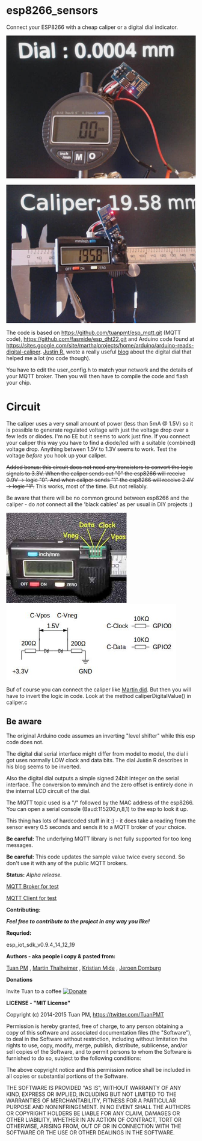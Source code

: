 esp8266_sensors
===========

Connect your ESP8266 with a cheap caliper or a digital dial indicator.

![Dial](/doc/dial.jpg)

![Caliper](/doc/caliper.jpg)

The code is based on https://github.com/tuanpmt/esp_mqtt.git (MQTT code), https://github.com/fasmide/esp_dht22.git and Arduino code found at https://sites.google.com/site/marthalprojects/home/arduino/arduino-reads-digital-caliper.
[Justin R.](https://hackaday.io/hacker/1910-justin-r) wrote a really useful [blog](https://hackaday.io/project/511-digital-dial-indicator-cnc-surface-probe/log/814-the-digital-dial-indicator-and-how-to-read-from-it) about the digital dial that helped me a lot (no code though).

You have to edit the user_config.h to match your network and the details of your MQTT broker.
Then you will then have to compile the code and flash your chip.

# Circuit
The caliper uses a very small amount of power (less than 5mA @ 1.5V) so it is possible to generate regulated voltage with just the voltage drop over a few leds or diodes. I'm no EE but it seems to work just fine.
If you connect your caliper this way you have to find a diode/led with a suitable (combined) voltage drop. Anything between 1.5V to 1.3V seems to work. Test the voltage *before* you hook up your caliper.

~~Added bonus: this circuit does not need any transistors to convert the logic signals to 3.3V. When the caliper sends out "0" the esp8266 will receive 0.9V -> logic "0". And when caliper sends "1" the esp8266 will receive 2.4V -> logic "1".~~ This works, most of the time. But not reliably.

Be aware that there will be no common ground between esp8266 and the caliper - do *not* connect all the 'black cables' as per usual in DIY projects :)

![Circuit](/doc/connector.jpg) ![Circuit](/doc/circuit.png) 

Buf of course you can connect the caliper like [Martin did](https://sites.google.com/site/marthalprojects/home/arduino/arduino-reads-digital-caliper).
But then you will have to invert the logic in code. 
Look at the method caliperDigitalValue() in caliper.c

## Be aware

The original Arduino code assumes an inverting "level shifter" while this esp code does not.

The digital dial serial interface might differ from model to model, the dial i got uses normally LOW clock and data bits. The dial Justin R describes in his blog seems to be inverted. 

Also the digital dial outputs a simple signed 24bit integer on the serial interface. The conversion to mm/inch and the zero offset is entirely done in the internal LCD circuit of the dial.

The MQTT topic used is a "/" followed by the MAC address of the esp8266. You can open a serial console (Baud:115200,n,8,1) to the esp to look it up. 

This thing has lots of hardcoded stuff in it :) - it does take a reading from the sensor every 0.5 seconds and sends it to a MQTT broker of your choice.

**Be careful:** The underlying MQTT library is not fully supported for too long messages.

**Be careful:** This code updates the sample value twice every second. So don't use it with any of the public MQTT brokers.

**Status:** *Alpha release.*

[MQTT Broker for test](https://mosquitto.org)

[MQTT Client for test](https://chrome.google.com/webstore/detail/mqttlens/hemojaaeigabkbcookmlgmdigohjobjm?hl=en)

**Contributing:**

***Feel free to contribute to the project in any way you like!***

**Requried:**

esp_iot_sdk_v0.9.4_14_12_19


**Authors - aka people i copy & pasted from:**

[Tuan PM](https://twitter.com/TuanPMT) , [Martin Thalheimer](https://sites.google.com/site/marthalprojects) , [Kristian Mide](https://github.com/fasmide) , [Jeroen Domburg](https://spritesmods.com)

**Donations**

Invite Tuan to a coffee
[![Donate](https://www.paypalobjects.com/en_US/GB/i/btn/btn_donateCC_LG.gif)](https://www.paypal.com/cgi-bin/webscr?cmd=_s-xclick&hosted_button_id=JR9RVLFC4GE6J)


**LICENSE - "MIT License"**


Copyright (c) 2014-2015 Tuan PM, https://twitter.com/TuanPMT

Permission is hereby granted, free of charge, to any person obtaining a copy of this software and associated documentation files (the "Software"), to deal in the Software without restriction, including without limitation the rights to use, copy, modify, merge, publish, distribute, sublicense, and/or sell copies of the Software, and to permit persons to whom the Software is furnished to do so, subject to the following conditions:

The above copyright notice and this permission notice shall be included in all copies or substantial portions of the Software.

THE SOFTWARE IS PROVIDED "AS IS", WITHOUT WARRANTY OF ANY KIND, EXPRESS OR IMPLIED, INCLUDING BUT NOT LIMITED TO THE WARRANTIES OF MERCHANTABILITY, FITNESS FOR A PARTICULAR PURPOSE AND NONINFRINGEMENT. IN NO EVENT SHALL THE AUTHORS OR COPYRIGHT HOLDERS BE LIABLE FOR ANY CLAIM, DAMAGES OR OTHER LIABILITY, WHETHER IN AN ACTION OF CONTRACT, TORT OR OTHERWISE, ARISING FROM, OUT OF OR IN CONNECTION WITH THE SOFTWARE OR THE USE OR OTHER DEALINGS IN THE SOFTWARE.
